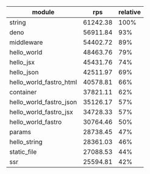 
| module                  | rps      | relative |
| ----------------------- | -------- | -------- |
| string                  | 61242.38 | 100%     |
| deno                    | 56911.84 | 93%      |
| middleware              | 54402.72 | 89%      |
| hello_world             | 48463.76 | 79%      |
| hello_jsx               | 45431.76 | 74%      |
| hello_json              | 42511.97 | 69%      |
| hello_world_fastro_html | 40578.81 | 66%      |
| container               | 37821.11 | 62%      |
| hello_world_fastro_json | 35126.17 | 57%      |
| hello_world_fastro_jsx  | 34728.33 | 57%      |
| hello_world_fastro      | 30764.46 | 50%      |
| params                  | 28738.45 | 47%      |
| hello_string            | 28361.03 | 46%      |
| static_file             | 27088.53 | 44%      |
| ssr                     | 25594.81 | 42%      |